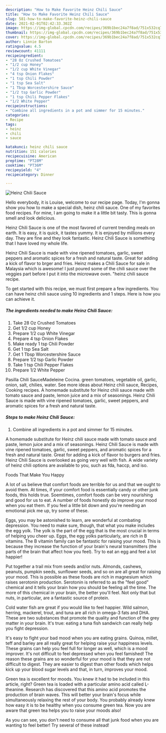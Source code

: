 ```yaml
---
description: "How to Make Favorite Heinz Chili Sauce"
title: "How to Make Favorite Heinz Chili Sauce"
slug: 581-how-to-make-favorite-heinz-chili-sauce
date: 2021-02-01T02:42:33.302Z
image: https://img-global.cpcdn.com/recipes/369b1bec24a7f8ad/751x532cq70/heinz-chili-sauce-recipe-main-photo.jpg
thumbnail: https://img-global.cpcdn.com/recipes/369b1bec24a7f8ad/751x532cq70/heinz-chili-sauce-recipe-main-photo.jpg
cover: https://img-global.cpcdn.com/recipes/369b1bec24a7f8ad/751x532cq70/heinz-chili-sauce-recipe-main-photo.jpg
author: Linnie Barton
ratingvalue: 4.5
reviewcount: 41111
recipeingredient:
- "28 Oz Crushed Tomatoes"
- "1/2 cup Honey"
- "1/2 cup White Vinegar"
- "4 tsp Onion Flakes"
- "1 tsp Chili Powder"
- "1 tsp Sea Salt"
- "1 Tbsp Worcestershire Sauce"
- "1/2 tsp Garlic Powder"
- "1 tsp Chili Pepper Flakes"
- "1/2 White Pepper"
recipeinstructions:
- "Combine all ingredients in a pot and simmer for 15 minutes."
categories:
- Recipe
tags:
- heinz
- chili
- sauce

katakunci: heinz chili sauce 
nutrition: 151 calories
recipecuisine: American
preptime: "PT28M"
cooktime: "PT36M"
recipeyield: "4"
recipecategory: Dinner

---
```



![Heinz Chili Sauce](https://img-global.cpcdn.com/recipes/369b1bec24a7f8ad/751x532cq70/heinz-chili-sauce-recipe-main-photo.jpg)

Hello everybody, it is Louise, welcome to our recipe page. Today, I'm gonna show you how to make a special dish, heinz chili sauce. One of my favorites food recipes. For mine, I am going to make it a little bit tasty. This is gonna smell and look delicious.

Heinz Chili Sauce is one of the most favored of current trending meals on earth. It is easy, it is quick, it tastes yummy. It is enjoyed by millions every day. They are fine and they look fantastic. Heinz Chili Sauce is something that I have loved my whole life.

Heinz Chili Sauce is made with vine ripened tomatoes, garlic, sweet peppers and aromatic spices for a fresh and natural taste. Great for adding a kick of flavor to brger and fries. Heinz makes a Chili Sauce for sale in Malaysia which is awesome! I just poured some of the chili sauce over the veggies part before I put it into the microwave oven. &#34;heinz chili sauce recipe.


To get started with this recipe, we must first prepare a few ingredients. You can have heinz chili sauce using 10 ingredients and 1 steps. Here is how you can achieve it.

<!--inarticleads1-->

##### The ingredients needed to make Heinz Chili Sauce:

1. Take 28 Oz Crushed Tomatoes
1. Get 1/2 cup Honey
1. Prepare 1/2 cup White Vinegar
1. Prepare 4 tsp Onion Flakes
1. Make ready 1 tsp Chili Powder
1. Get 1 tsp Sea Salt
1. Get 1 Tbsp Worcestershire Sauce
1. Prepare 1/2 tsp Garlic Powder
1. Take 1 tsp Chili Pepper Flakes
1. Prepare 1/2 White Pepper


Pasilla Chili SauceMadeleine Cocina. green tomatoes, vegetable oil, garlic, onion, salt, chilies, water. See more ideas about Heinz chili sauce, Recipes, Cooking recipes. A homemade substitute for Heinz chili sauce made with tomato sauce and paste, lemon juice and a mix of seasonings. Heinz Chili Sauce is made with vine ripened tomatoes, garlic, sweet peppers, and aromatic spices for a fresh and natural taste. 

<!--inarticleads2-->

##### Steps to make Heinz Chili Sauce:

1. Combine all ingredients in a pot and simmer for 15 minutes.


A homemade substitute for Heinz chili sauce made with tomato sauce and paste, lemon juice and a mix of seasonings. Heinz Chili Sauce is made with vine ripened tomatoes, garlic, sweet peppers, and aromatic spices for a fresh and natural taste. Great for adding a kick of flavor to burgers and fries. Heinz Chili Sauce is overlooked as going very well with fish. A wide variety of heinz chili options are available to you, such as fda, haccp, and iso. 

Foods That Make You Happy


A lot of us believe that comfort foods are terrible for us and that we ought to avoid them. At times, if your comfort food is essentially candy or other junk foods, this holds true. Soemtimes, comfort foods can be very nourishing and good for us to eat. A number of foods honestly do improve your mood when you eat them. If you feel a little bit down and you're needing an emotional pick me up, try some of these.

Eggs, you may be astonished to learn, are wonderful at combating depression. You need to make sure, though, that what you make includes the egg yolk. The yolk is the part of the egg that is the most crucial in terms of helping you cheer up. Eggs, the egg yolks particularly, are rich in B vitamins. The B vitamin family can be fantastic for raising your mood. This is because they increase the function of your brain's neural transmitters (the parts of the brain that affect how you feel). Try to eat an egg and feel a lot happier!

Put together a trail mix from seeds and/or nuts. Almonds, cashews, peanuts, pumpkin seeds, sunflower seeds, and so on are all great for raising your mood. This is possible as these foods are rich in magnesium which raises serotonin production. Serotonin is referred to as the "feel good" chemical and it tells your brain how you should be feeling all the time. The more of this chemical in your brain, the better you'll feel. Not only that but nuts, in particular, are a fantastic source of protein.

Cold water fish are great if you would like to feel happier. Wild salmon, herring, mackerel, trout, and tuna are all rich in omega-3 fats and DHA. These are two substances that promote the quality and function of the grey matter in your brain. It's true: eating a tuna fish sandwich can really help you fight depression. 

It's easy to fight your bad mood when you are eating grains. Quinoa, millet, teff and barley are all really great for helping raise your happiness levels. These grains can help you feel full for longer as well, which is a mood improver. It's not difficult to feel depressed when you feel famished! The reason these grains are so wonderful for your mood is that they are not difficult to digest. They are easier to digest than other foods which helps kick up your blood sugar levels and that, in turn, improves your mood.

Green tea is excellent for moods. You knew it had to be included in this article, right? Green tea is loaded with a particular amino acid called L-theanine. Research has discovered that this amino acid promotes the production of brain waves. This will better your brain's focus while simultaneously relaxing the rest of your body. You probably already knew how easy it is to be healthy when you consume green tea. Now you are aware that green tea helps you to raise your moods also!

As you can see, you don't need to consume all that junk food when you are wanting to feel better! Try several of these instead!

